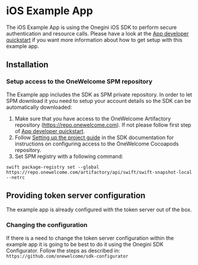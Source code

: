 # iOS Example App

The iOS Example App is using the Onegini iOS SDK to perform secure authentication and resource calls. Please have a look at the
[App developer quickstart](https://docs.onegini.com/app-developer-quickstart.html) if you want more information about how to get setup with this
example app.

## Installation

### Setup access to the OneWelcome SPM repository
The Example app includes the SDK as SPM private repository. In order to let SPM download it you need to setup your account details so the SDK can be
automatically downloaded:
1. Make sure that you have access to the OneWelcome Artifactory repository (https://repo.onewelcome.com). If not please follow first step of [App developer quickstart](https://docs.onegini.com/app-developer-quickstart.html).
2. Follow [Setting up the project guide](https://developer.onewelcome.com/ios/sdk/setting-up-the-project) in the SDK documentation for
instructions on configuring access to the OneWelcome Cocoapods repository.
3. Set SPM registry with a following command:

`swift package-registry set --global https://repo.onewelcome.com/artifactory/api/swift/swift-snapshot-local --netrc`

## Providing token server configuration
The example app is already configured with the token server out of the box.

### Changing the configuration
If there is a need to change the token server configuration within the example app it is going to be best to do it using the Onegini SDK Configurator. Follow
the steps as described in: `https://github.com/onewelcome/sdk-configurator`
